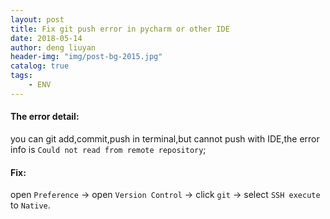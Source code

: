 ```yaml
---
layout: post
title: Fix git push error in pycharm or other IDE
date: 2018-05-14
author: deng liuyan
header-img: "img/post-bg-2015.jpg"
catalog: true
tags:
    - ENV
---
```




#### The error detail:
you can git add,commit,push in terminal,but cannot push with IDE,the error info is ```Could not read from remote repository```;



#### Fix:
open `Preference` -> open `Version Control` -> click `git` -> select `SSH execute` to `Native`.